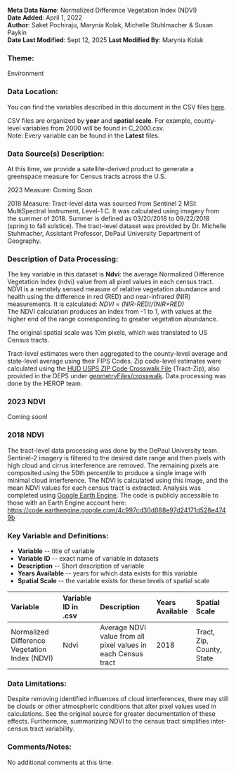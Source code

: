 **Meta Data Name**: Normalized Difference Vegetation Index (NDVI)  
**Date Added**: April 1, 2022  
**Author**: Saket Pochiraju, Marynia Kolak, Michelle Stuhlmacher & Susan Paykin  
**Date Last Modified**: Sept 12, 2025 
**Last Modified By**: Marynia Kolak

### Theme: 
Environment

### Data Location: 
You can find the variables described in this document in the CSV files [here](https://oeps.healthyregions.org/download).  

CSV files are organized by **year** and **spatial scale**. For example, county-level variables from 2000 will be found in C_2000.csv.  
Note: Every variable can be found in the **Latest** files.

### Data Source(s) Description:  
At this time, we provide a satellite-derived product to generate a greenspace measure for Census tracts across the U.S.

2023 Measure: Coming Soon

2018 Measure: Tract-level data was sourced from Sentinel 2 MSI: MultiSpectral Instrument, Level-1 C. It was calculated using imagery from the summer of 2018. Summer is defined as 03/20/2018 to 09/22/2018 (spring to fall solstice). The tract-level dataset was provided by Dr. Michelle Stuhmacher, Assistant Professor, DePaul University Department of Geography. 

### Description of Data Processing: 

The key variable in this dataset is **Ndvi**: the average Normalized Difference Vegetation Index (ndvi) value from all pixel values in each census tract. NDVI is a remotely sensed measure of relative vegetation abundance and health using the difference in red (RED) and near-infrared (NIR) measurements. It is calculated: *NDVI = (NIR-RED)/(NIR+RED)*  
The NDVI calculation produces an index from -1 to 1, with values at the higher end of the range corresponding to greater vegetation abundance.  

The original spatial scale was 10m pixels, which was translated to US Census tracts. 

Tract-level estimates were then aggregated to the county-level average and state-level average using their FIPS Codes. Zip code-level estimates were calculated using the [HUD USPS ZIP Code Crosswalk File](https://www.huduser.gov/portal/datasets/usps_crosswalk.html) (Tract-Zip), also provided in the OEPS under [geometryFiles/crosswalk](https://github.com/GeoDaCenter/opioid-policy-scan/tree/v1.0/data_final/geometryFiles/crosswalk). Data processing was done by the HEROP team. 

### 2023 NDVI 
Coming soon!

### 2018 NDVI
The tract-level data processing was done by the DePaul University team. Sentinel-2 imagery is filtered to the desired date range and then pixels with high cloud and cirrus interference are removed. The remaining pixels are composited using the 50th percentile to produce a single image with minimal cloud interference. The NDVI is calculated using this image, and the mean NDVI values for each census tract is extracted.  Analysis was completed using [Google Earth Engine](https://earthengine.google.com/). The code is publicly accessible to those with an Earth Engine account here: https://code.earthengine.google.com/4c997cd30d088e97d24171d528e4749b   


### Key Variable and Definitions:

- **Variable** -- title of variable
- **Variable ID** -- exact name of variable in datasets
- **Description** -- Short description of variable
- **Years Available** -- years for which data exists for this variable
- **Spatial Scale** -- the variable exists for these levels of spatial scale

| Variable | Variable ID in .csv | Description | Years Available | Spatial Scale |
|:---------|:--------------------|:------------|:----------------|:--------------|
|Normalized Difference Vegetation Index (NDVI) | Ndvi | Average NDVI value from all pixel values in each Census tract | 2018 | Tract, Zip, County, State |

### Data Limitations:
Despite removing identified influences of cloud interferences, there may still be clouds or other atmospheric conditions that alter pixel values used in calculations. See the original source for greater documentation of these effects. Furthermore, summarizing NDVI to the census tract simplifies inter-census tract variability.

### Comments/Notes:
No additional comments at this time. 
